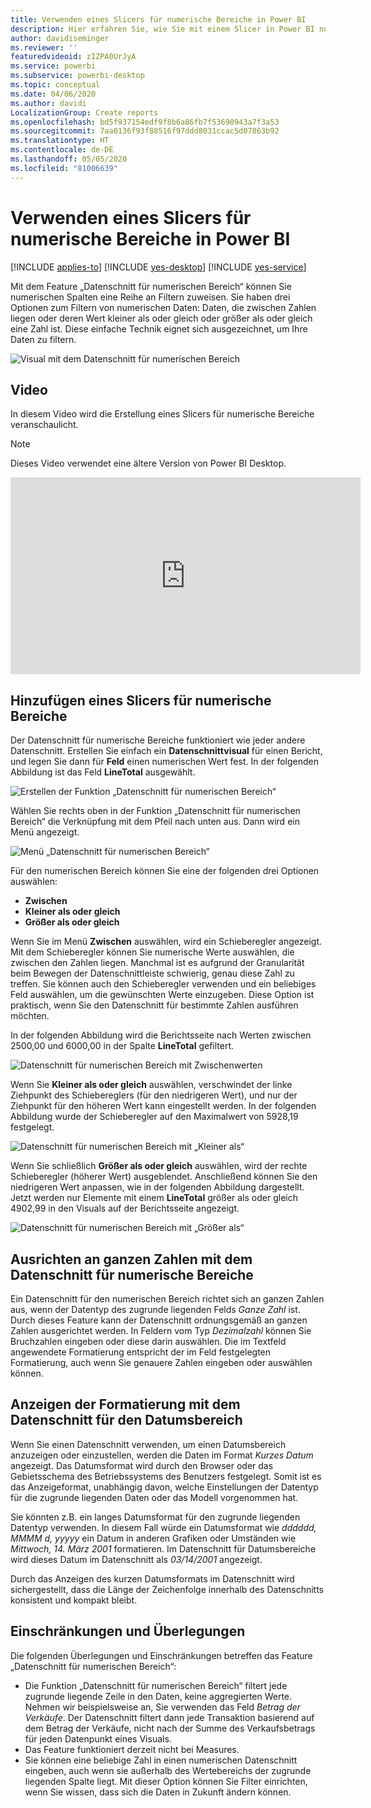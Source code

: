 ```yaml
---
title: Verwenden eines Slicers für numerische Bereiche in Power BI
description: Hier erfahren Sie, wie Sie mit einem Slicer in Power BI numerische Bereiche eingrenzen.
author: davidiseminger
ms.reviewer: ''
featuredvideoid: zIZPA0UrJyA
ms.service: powerbi
ms.subservice: powerbi-desktop
ms.topic: conceptual
ms.date: 04/06/2020
ms.author: davidi
LocalizationGroup: Create reports
ms.openlocfilehash: bd5f937154edf9f8b6a86fb7f53690943a7f3a53
ms.sourcegitcommit: 7aa0136f93f88516f97ddd8031ccac5d07863b92
ms.translationtype: HT
ms.contentlocale: de-DE
ms.lasthandoff: 05/05/2020
ms.locfileid: "81006639"
---
```

# <a name="use-the-numeric-range-slicer-in-power-bi"></a>Verwenden eines Slicers für numerische Bereiche in Power BI

[!INCLUDE [applies-to](includes/applies-to.md)] [!INCLUDE [yes-desktop](includes/yes-desktop.md)] [!INCLUDE [yes-service](includes/yes-service.md)]

Mit dem Feature „Datenschnitt für numerischen Bereich“ können Sie numerischen Spalten eine Reihe an Filtern zuweisen. Sie haben drei Optionen zum Filtern von numerischen Daten: Daten, die zwischen Zahlen liegen oder deren Wert kleiner als oder gleich oder größer als oder gleich eine Zahl ist. Diese einfache Technik eignet sich ausgezeichnet, um Ihre Daten zu filtern.

![Visual mit dem Datenschnitt für numerischen Bereich](media/desktop-slicer-numeric-range/desktop-slicer-numeric-range-0.png)

## <a name="video"></a>Video

In diesem Video wird die Erstellung eines Slicers für numerische Bereiche veranschaulicht.

> [!NOTE]
> Dieses Video verwendet eine ältere Version von Power BI Desktop.

<iframe width="560" height="315" src="https://www.youtube.com/embed/zIZPA0UrJyA" frameborder="0" allowfullscreen></iframe> 


## <a name="add-a-numeric-range-slicer"></a>Hinzufügen eines Slicers für numerische Bereiche

Der Datenschnitt für numerische Bereiche funktioniert wie jeder andere Datenschnitt. Erstellen Sie einfach ein **Datenschnittvisual** für einen Bericht, und legen Sie dann für **Feld** einen numerischen Wert fest. In der folgenden Abbildung ist das Feld **LineTotal** ausgewählt.

![Erstellen der Funktion „Datenschnitt für numerischen Bereich“](media/desktop-slicer-numeric-range/desktop-slicer-numeric-range-1-create.png)

Wählen Sie rechts oben in der Funktion „Datenschnitt für numerischen Bereich“ die Verknüpfung mit dem Pfeil nach unten aus. Dann wird ein Menü angezeigt.

![Menü „Datenschnitt für numerischen Bereich“](media/desktop-slicer-numeric-range/desktop-slicer-numeric-range-2-between.png)

Für den numerischen Bereich können Sie eine der folgenden drei Optionen auswählen:

* **Zwischen**
* **Kleiner als oder gleich**
* **Größer als oder gleich**

Wenn Sie im Menü **Zwischen** auswählen, wird ein Schieberegler angezeigt. Mit dem Schieberegler können Sie numerische Werte auswählen, die zwischen den Zahlen liegen. Manchmal ist es aufgrund der Granularität beim Bewegen der Datenschnittleiste schwierig, genau diese Zahl zu treffen. Sie können auch den Schieberegler verwenden und ein beliebiges Feld auswählen, um die gewünschten Werte einzugeben. Diese Option ist praktisch, wenn Sie den Datenschnitt für bestimmte Zahlen ausführen möchten.

In der folgenden Abbildung wird die Berichtsseite nach Werten zwischen 2500,00 und 6000,00 in der Spalte **LineTotal** gefiltert.

![Datenschnitt für numerischen Bereich mit Zwischenwerten](media/desktop-slicer-numeric-range/desktop-slicer-numeric-range-3-between-range.png)

Wenn Sie **Kleiner als oder gleich** auswählen, verschwindet der linke Ziehpunkt des Schiebereglers (für den niedrigeren Wert), und nur der Ziehpunkt für den höheren Wert kann eingestellt werden. In der folgenden Abbildung wurde der Schieberegler auf den Maximalwert von 5928,19 festgelegt.

![Datenschnitt für numerischen Bereich mit „Kleiner als“](media/desktop-slicer-numeric-range/desktop-slicer-numeric-range-4-less-than.png)

Wenn Sie schließlich **Größer als oder gleich** auswählen, wird der rechte Schieberegler (höherer Wert) ausgeblendet. Anschließend können Sie den niedrigeren Wert anpassen, wie in der folgenden Abbildung dargestellt. Jetzt werden nur Elemente mit einem **LineTotal** größer als oder gleich 4902,99 in den Visuals auf der Berichtsseite angezeigt.

![Datenschnitt für numerischen Bereich mit „Größer als“](media/desktop-slicer-numeric-range/desktop-slicer-numeric-range-5-greater-than.png)

## <a name="snap-to-whole-numbers-with-the-numeric-range-slicer"></a>Ausrichten an ganzen Zahlen mit dem Datenschnitt für numerische Bereiche

Ein Datenschnitt für den numerischen Bereich richtet sich an ganzen Zahlen aus, wenn der Datentyp des zugrunde liegenden Felds *Ganze Zahl* ist. Durch dieses Feature kann der Datenschnitt ordnungsgemäß an ganzen Zahlen ausgerichtet werden. In Feldern vom Typ *Dezimalzahl* können Sie Bruchzahlen eingeben oder diese darin auswählen. Die im Textfeld angewendete Formatierung entspricht der im Feld festgelegten Formatierung, auch wenn Sie genauere Zahlen eingeben oder auswählen können.

## <a name="display-formatting-with-the-date-range-slicer"></a>Anzeigen der Formatierung mit dem Datenschnitt für den Datumsbereich

Wenn Sie einen Datenschnitt verwenden, um einen Datumsbereich anzuzeigen oder einzustellen, werden die Daten im Format *Kurzes Datum* angezeigt. Das Datumsformat wird durch den Browser oder das Gebietsschema des Betriebssystems des Benutzers festgelegt. Somit ist es das Anzeigeformat, unabhängig davon, welche Einstellungen der Datentyp für die zugrunde liegenden Daten oder das Modell vorgenommen hat.

Sie könnten z.B. ein langes Datumsformat für den zugrunde liegenden Datentyp verwenden. In diesem Fall würde ein Datumsformat wie *dddddd, MMMM d, yyyyy* ein Datum in anderen Grafiken oder Umständen wie *Mittwoch, 14. März 2001* formatieren. Im Datenschnitt für Datumsbereiche wird dieses Datum im Datenschnitt als *03/14/2001* angezeigt.

Durch das Anzeigen des kurzen Datumsformats im Datenschnitt wird sichergestellt, dass die Länge der Zeichenfolge innerhalb des Datenschnitts konsistent und kompakt bleibt.

## <a name="limitations-and-considerations"></a>Einschränkungen und Überlegungen

Die folgenden Überlegungen und Einschränkungen betreffen das Feature „Datenschnitt für numerischen Bereich“:

* Die Funktion „Datenschnitt für numerischen Bereich“ filtert jede zugrunde liegende Zeile in den Daten, keine aggregierten Werte. Nehmen wir beispielsweise an, Sie verwenden das Feld *Betrag der Verkäufe*. Der Datenschnitt filtert dann jede Transaktion basierend auf dem Betrag der Verkäufe, nicht nach der Summe des Verkaufsbetrags für jeden Datenpunkt eines Visuals.
* Das Feature funktioniert derzeit nicht bei Measures.
* Sie können eine beliebige Zahl in einen numerischen Datenschnitt eingeben, auch wenn sie außerhalb des Wertebereichs der zugrunde liegenden Spalte liegt. Mit dieser Option können Sie Filter einrichten, wenn Sie wissen, dass sich die Daten in Zukunft ändern können.
